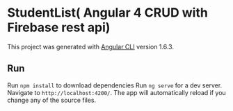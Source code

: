 # StudentList( Angular 4 CRUD with Firebase rest api)

This project was generated with [Angular CLI](https://github.com/angular/angular-cli) version 1.6.3.

## Run
Run `npm install` to download dependencies
Run `ng serve` for a dev server. Navigate to `http://localhost:4200/`. The app will automatically reload if you change any of the source files.


